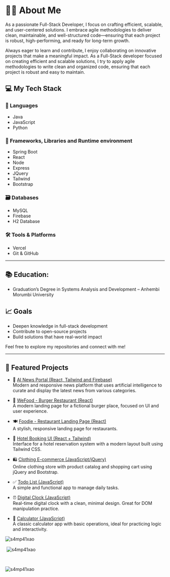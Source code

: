 # 👨‍💻 About Me
As a passionate Full-Stack Developer, I focus on crafting efficient, scalable, and user-centered solutions. I embrace agile methodologies to deliver clean, maintainable, and well-structured code—ensuring that each project is robust, high-performing, and ready for long-term growth.

Always eager to learn and contribute, I enjoy collaborating on innovative projects that make a meaningful impact.
 As a Full-Stack developer focused on creating efficient and scalable solutions, I try to apply agile methodologies to write clean and organized code, ensuring that each project is robust and easy to maintain.

## 💻 My Tech Stack

### 🧠 Languages
- Java
- JavaScript
- Python

### 🚀 Frameworks, Libraries and Runtime environment
- Spring Boot
- React
- Node
- Express
- JQuery
- Tailwind
- Bootstrap

### 🗃️ Databases
- MySQL
- Firebase
- H2 Database

### 🛠️ Tools & Platforms
- Vercel
- Git & GitHub

---

## 📚 Education:
- Graduation’s Degree in Systems Analysis and Development – Anhembi Morumbi University

## 📈 Goals
- Deepen knowledge in full-stack development
- Contribute to open-source projects
- Build solutions that have real-world impact

Feel free to explore my repositories and connect with me!

---

## 🚀 Featured Projects

- 🤖 [AI News Portal (React, Tailwind and Firebase)](https://github.com/s4mp41xao/ai-news-portal)  
  Modern and responsive news platform that uses artificial intelligence to curate and display the latest news from various categories.

- 🍔 [WeFood - Burger Restaurant (React)](https://wefood.vercel.app/)  
  A modern landing page for a fictional burger place, focused on UI and user experience.

- 🍽️ [Foodie - Restaurant Landing Page (React)](https://restaurant-landing-page-mocha.vercel.app/)  
  A stylish, responsive landing page for restaurants.

- 🏨 [Hotel Booking UI (React + Tailwind)](https://experience-react-tailwind.vercel.app/)  
  Interface for a hotel reservation system with a modern layout built using Tailwind CSS.

- 🛍️ [Clothing E-commerce (JavaScript/jQuery)](https://e-commerce-j-query-bootstrap.vercel.app/)  
  Online clothing store with product catalog and shopping cart using jQuery and Bootstrap.

- ✅ [Todo List (JavaScript)](https://todo-list-one-blush.vercel.app/)  
  A simple and functional app to manage daily tasks.

- ⏰ [Digital Clock (JavaScript)](https://relogio-digital-psi-rust.vercel.app/)  
  Real-time digital clock with a clean, minimal design. Great for DOM manipulation practice.

- 🧮 [Calculator (JavaScript)](https://calculator-project-three-theta.vercel.app/)  
  A classic calculator app with basic operations, ideal for practicing logic and interactivity.

<p><img align="left" src="https://github-readme-stats.vercel.app/api/top-langs?username=s4mp41xao&show_icons=true&locale=en&layout=compact" alt="s4mp41xao" /></p>

<br>

<p>&nbsp;<img align="center" src="https://github-readme-stats.vercel.app/api?username=s4mp41xao&show_icons=true&locale=en" alt="s4mp41xao" /></p>

<br>

<p><img align="center" src="https://github-readme-streak-stats.herokuapp.com/?user=s4mp41xao&" alt="s4mp41xao" /></p>
